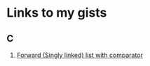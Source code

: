 # Links to my gists

## C

1. [Forward (Singly linked) list with comparator](https://gist.github.com/ac1dloop/f920dc80a386c3eb1d00ecaa6b87062f)
